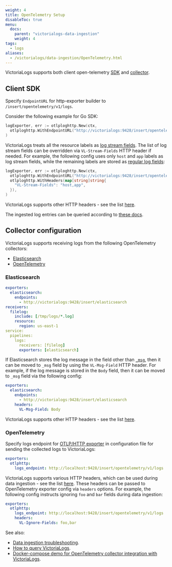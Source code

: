 ```yaml
---
weight: 4
title: OpenTelemetry Setup
disableToc: true
menu:
  docs:
    parent: "victorialogs-data-ingestion"
    weight: 4
tags:
  - logs
aliases:
  - /victorialogs/data-ingestion/OpenTelemetry.html
---
```

VictoriaLogs supports both client open-telemetry [SDK](https://opentelemetry.io/docs/languages/) and [collector](https://opentelemetry.io/docs/collector/).

## Client SDK

Specify `EndpointURL` for http-exporter builder to `/insert/opentelemetry/v1/logs`.

Consider the following example for Go SDK:

```go
logExporter, err := otlploghttp.New(ctx,
  otlploghttp.WithEndpointURL("http://victorialogs:9428/insert/opentelemetry/v1/logs"),
)
```

VictoriaLogs treats all the resource labels as [log stream fields](https://docs.victoriametrics.com/victorialogs/keyconcepts/#stream-fields).
The list of log stream fields can be overridden via `VL-Stream-Fields` HTTP header if needed. For example, the following config uses only `host` and `app`
labels as log stream fields, while the remaining labels are stored as [regular log fields](https://docs.victoriametrics.com/victorialogs/keyconcepts/#data-model):

```go
logExporter, err := otlploghttp.New(ctx,
  otlploghttp.WithEndpointURL("http://victorialogs:9428/insert/opentelemetry/v1/logs"),
  otlploghttp.WithHeaders(map[string]string{
    "VL-Stream-Fields": "host,app",
  }),
)
```

VictoriaLogs supports other HTTP headers - see the list [here](https://docs.victoriametrics.com/victorialogs/data-ingestion/#http-headers).

The ingested log entries can be queried according to [these docs](https://docs.victoriametrics.com/victorialogs/querying/).

## Collector configuration

VictoriaLogs supports receiving logs from the following OpenTelemetry collectors:

* [Elasticsearch](#elasticsearch)
* [OpenTelemetry](#opentelemetry)

### Elasticsearch

```yaml
exporters:
  elasticsearch:
    endpoints:
      - http://victorialogs:9428/insert/elasticsearch
receivers:
  filelog:
    include: [/tmp/logs/*.log]
    resource:
      region: us-east-1
service:
  pipelines:
    logs:
      receivers: [filelog]
      exporters: [elasticsearch]
```

If Elasticsearch stores the log message in the field other than [`_msg`](https://docs.victoriametrics.com/victorialogs/keyconcepts/#message-field),
then it can be moved to `_msg` field by using the `VL-Msg-Field` HTTP header. For example, if the log message is stored in the `Body` field,
then it can be moved to `_msg` field via the following config:

```yaml
exporters:
  elasticsearch:
    endpoints:
      - http://victorialogs:9428/insert/elasticsearch
    headers:
      VL-Msg-Field: Body
```

VictoriaLogs supports other HTTP headers - see the list [here](https://docs.victoriametrics.com/victorialogs/data-ingestion/#http-headers).

### OpenTelemetry

Specify logs endpoint for [OTLP/HTTP exporter](https://github.com/open-telemetry/opentelemetry-collector/blob/main/exporter/otlphttpexporter/README.md) in configuration file
for sending the collected logs to VictoriaLogs:

```yaml
exporters:
  otlphttp:
    logs_endpoint: http://localhost:9428/insert/opentelemetry/v1/logs
```

VictoriaLogs supports various HTTP headers, which can be used during data ingestion - see the list [here](https://docs.victoriametrics.com/victorialogs/data-ingestion/#http-headers).
These headers can be passed to OpenTelemetry exporter config via `headers` options. For example, the following config instructs ignoring `foo` and `bar` fields during data ingestion:

```yaml
exporters:
  otlphttp:
    logs_endpoint: http://localhost:9428/insert/opentelemetry/v1/logs
    headers:
      VL-Ignore-Fields: foo,bar
```

See also:

* [Data ingestion troubleshooting](https://docs.victoriametrics.com/victorialogs/data-ingestion/#troubleshooting).
* [How to query VictoriaLogs](https://docs.victoriametrics.com/victorialogs/querying/).
* [Docker-compose demo for OpenTelemetry collector integration with VictoriaLogs](https://github.com/VictoriaMetrics/VictoriaLogs/tree/master/deployment/docker/victorialogs/opentelemetry-collector).

